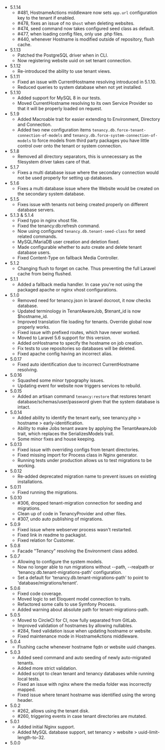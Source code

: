- 5.1.14
    - #481, HostnameActions middleware now sets `app.url` configuration key to the tenant if enabled.
    - #478, fixes an issue of no `$host` when deleting websites.
    - #474, seed command now takes configured seed class as default.
    - #477, when loading config files, only use .php files.
    - #440, whenever Hostname is modified outside of repository, flush cache.
- 5.1.13
    - Patched the PostgreSQL driver when in CLI.
    - Now registering website uuid on set tenant connection.
- 5.1.12
    - Re-introduced the ability to use tenant views.
- 5.1.11
    - Fixed an issue with CurrentHostname resolving introduced in 5.1.10.
    - Reduced queries to system database when not yet installed.
- 5.1.10
    - Added support for MySQL 8 in our tests.
    - Moved CurrentHostname resolving to its own Service Provider so that it will be properly loaded on request.
- 5.1.9
    - Added Macroable trait for easier extending to Environment, Directory and Connection.
    - Added two new configuration items `tenancy.db.force-tenant-connection-of-models` and `tenancy.db.force-system-connection-of-models` to force models from third party packages you have little control over onto the tenant or system connection.
- 5.1.8
    - Removed all directory separators, this is unnecessary as the filesystem driver takes care of that.
- 5.1.7
    - Fixes a multi database issue where the secondary connection would not be used properly for setting up databases.
- 5.1.6
    - Fixes a multi database issue where the Website would be created on the secondary system database.
- 5.1.5
    - Fixes issue with tenants not being created properly on different database servers.
- 5.1.3 & 5.1.4
    - Fixed typo in nginx vhost file.
    - Fixed the tenancy:db:refresh command.
    - Now using configured `tenancy.db.tenant-seed-class` for seed related commands.
    - MySQL/MariaDB user creation and deletion fixed.
    - Made configurable whether to auto create and delete tenant database users.
    - Fixed Content-Type on fallback Media Controller.
- 5.1.2
    - Changing flush to forget on cache. Thus preventing the full Laravel cache from being flushed.
- 5.1.1
    - Added a fallback media handler. In case you're not using the packaged apache or nginx vhost configurations.
- 5.1.0
    - Removed need for tenancy.json in laravel docroot, it now checks database.
    - Updated terminology in TenantAwareJob, $tenant_id is now $hostname_id.
    - Improved translation file loading for tenants. Override global now properly works.
    - Fixed issue with prefixed routes, which have never worked.
    - Moved to Laravel 5.6 support for this version.
    - Added onHostname to specify the hostname on job creation.
    - Fix tests to use repositories so databases will be deleted.
    - Fixed apache config having an incorrect alias.
- 5.0.17
    - Fixed auto identification due to incorrect CurrentHostname resolving.
- 5.0.16
    - Squashed some minor typography issues.
    - Updating event for website now triggers services to rebuild.
- 5.0.15
    - Added an artisan command `tenancy:restore` that restores tenant database/schemas/user/password given that the system database is intact.
- 5.0.14
    - Added ability to identify the tenant early, see tenancy.php > hostname > early-identification.
    - Ability to make Jobs tenant aware by applying the TenantAwareJob trait, which replaces the SerializesModels trait.
    - Some minor fixes and house keeping.
- 5.0.13
    - Fixed issue with overriding configs from tenant directories.
    - Fixed missing import for Process class in Nginx generator.
    - Running tests under production allows us to test migrations to be working.
- 5.0.12
    - Re-added deprecated migration name to prevent issues on existing installations.
- 5.0.11
    - Fixed running the migrations.
- 5.0.10
    - #306, dropped tenant-migration connection for seeding and migrations.
    - Clean up of code in TenancyProvider and other files.
    - #307, undo auto publishing of migrations.
- 5.0.9
    - Fixed issue where webserver process wasn't restarted.
    - Fixed link in readme to packagist.
    - Fixed relation for Customer.
- 5.0.8
    - Facade "Tenancy" resolving the Environment class added.
- 5.0.7
    - Allowing to configure the system models.
    - Now no longer able to run migrations without --path, --realpath or 'tenancy.db.tenant-migrations-path' configuration.
    - Set a default for 'tenancy.db.tenant-migrations-path' to point to 'database/migrations/tenant'.
- 5.0.6
    - Fixed code coverage.
    - Moved logic to set Eloquent model connection to traits.
    - Refactored some calls to use Symfony Process.
    - Added warning about absolute path for tenant-migrations-path.
- 5.0.5
    - Moved to CircleCI for CI, now fully separated from GitLab.
    - Improved validation of hostnames by allowing nullables.
    - #284, fixed validation issue when updating hostname or website.
    - Fixed maintenance mode in HostnameActions middleware.
- 5.0.4
    - Flushing cache whenever hostname fqdn or website uuid changes.
- 5.0.3
    - Added seed command and auto seeding of newly auto-migrated tenants.
    - Added more strict validation.
    - Added script to clean tenant and tenancy databases while running local tests.
    - Fixed an issue with nginx where the media folder was incorrectly mapped.
    - Fixed issue where tenant hostname was identified using the wrong header.
- 5.0.2
    - #262, allows using the tenant disk.
    - #260, triggering events in case tenant directories are mutated.
- 5.0.1
    - Added initial Nginx support.
    - Added MySQL database support, set tenancy > website > uuid-limit-length-to-32.
- 5.0.0

